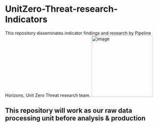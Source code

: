 # UnitZero-Threat-research-Indicators
This repository disseminates indicator findings and research by Pipeline Horizons, Unit Zero Threat research team.
<img width="200" height="200" alt="image" src="https://github.com/user-attachments/assets/68c98e7a-add5-4982-a1fc-989aee444bc1" />

## This repository will work as our raw data processing unit before analysis & production 

